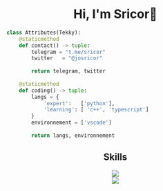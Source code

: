 <h1 align="center"> Hi, I'm Sricor👋 </h1>
 
```python
class Attributes(Tekky):
	@staticmethod
	def contact() -> tuple:
	    telegram = "t.me/sricor"
	    twitter   = "@josricor"
	    
	    return telegram, twitter
	
	@staticmethod
	def coding() -> tuple:
		langs = {
			'expert':   ['python'],
			'learning': [ 'c++', 'typescript']
		}
		environnement = ['vscode']
		
		return langs, environnement
```

<div align="center">
 <h2>Skills</h2>
   <a href="https://skillicons.dev">
    <img src="https://skillicons.dev/icons?i=ps,ai,py,ts,react,vscode,docker,linux&perline=4" />
  </a>
 <br>
 <img src="https://github-readme-stats.vercel.app/api/top-langs/?username=sricor&layout=compact&hide_border=true&exclude_repo=Sricor.github.io" />
</div>

